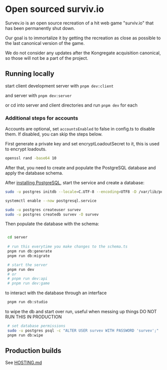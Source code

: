 # Open sourced surviv.io
Survev.io is an open source recreation of a hit web game "surviv.io" that has been permanently shut down.

Our goal is to immortalize it by getting the recreation as close as possible to the last canonical version of the game.

We do not consider any updates after the Kongregate acquisition canonical, so those will not be a part of the project.

## Running locally

start client development server with `pnpm dev:client`

and server with `pnpm dev:server`

or cd into server and client directories and run `pnpm dev` for each

### Additional steps for accounts
Accounts are optional, set `accountsEnabled` to false in config.ts to disable them. 
If disabled, you can skip the steps below.

First generate a private key and set encryptLoadoutSecret to it, this is used to encrypt loadouts.
```sh
openssl rand -base64 10
```
 
After that, you need to create and populate the PostgreSQL database and apply the database schema.

After [installing PostgreSQL](https://www.postgresql.org/download/), start the service and create a database:

```bash
sudo -u postgres initdb --locale=C.UTF-8 --encoding=UTF8 -D /var/lib/postgres/data --data-checksums

systemctl enable --now postgresql.service

sudo -u postgres createuser survev
sudo -u postgres createdb survev -O survev
```

Then populate the database with the schema:

```bash

 cd server
 
 # run this everytime you make changes to the schema.ts
 pnpm run db:generate
 pnpm run db:migrate

 # start the server
 pnpm run dev
 # or
 # pnpm run dev:api
 # pnpm run dev:game
```

to interact with the database through an interface
```bash
 pnpm run db:studio 
```

to wipe the db and start over run, useful when messing up things
DO NOT RUN THIS IN PRODUCTION
```bash
 # set database permissions
 sudo -u postgres psql -c "ALTER USER survev WITH PASSWORD 'survev';"
 pnpm run db:wipe
```

## Production builds
See [HOSTING.md](./HOSTING.md)
